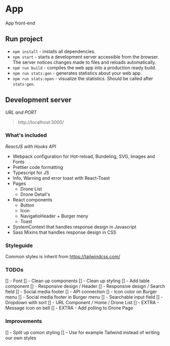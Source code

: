 # App

App front-end

## Run project

- `npm install` - installs all dependencies.
- `npm start` - starts a development server accessible from the browser. The server notices changes made to files and reloads automatically.
- `npm run build` - compiles the web app into a production ready build.
- `npm run stats:gen` - generates statistics about your web app.
- `npm run stats:open` - visualize the statistics. Should be called after `stats:gen`.

## Development server

_URL and PORT_

> http://localhost:3000/

### What's included

_ReactJS with Hooks API_

- Webpack configuration for Hot-reload, Bundeling, SVG, Images and Fonts
- Prettier code formatting
- Typescript for JS
- Info, Warning and error toast with React-Toast
- Pages
  - Drone List
  - Drone Detail's
- React components
  - Button
  - Icon
  - NavigatioHeader + Burger meny
  - Toast
- SystemContext that handles response design in Javascript
- Sass Mixins that handles response design in CSS

### Styleguide

Common styles is inherit from https://tailwindcss.com/

### TODOs

[] - Font
[] - Clean up components
[] - Clean up styling
[] - Add table component
[] - Responsive design / Header
[] - Responsive design / Search field
[] - Social media footer
[] - API connection
[] - Icon color on Burger menu
[] - Social media footer in Burger menu
[] - Searchable input field
[] - Dropdown with sort
[] - URL Component / Home / Drone List
[] - EXTRA - Message icon on bell
[] - EXTRA - Add polling to Drone Page

### Improvements

[] - Split up comon styling
[] - Use for example Tailwind instead of writing our own styles
